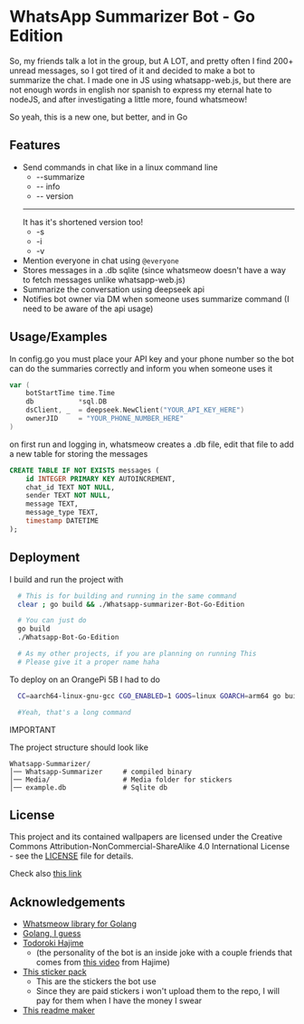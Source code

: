 
# WhatsApp Summarizer Bot - Go Edition

So, my friends talk a lot in the group, but A LOT, and pretty often I find 200+ unread messages, so I got tired of it and decided to make a bot to summarize the chat. I made one in JS using whatsapp-web.js, but there are not enough words in english nor spanish to express my eternal hate to nodeJS, and after investigating a little more, found whatsmeow!

So yeah, this is a new one, but better, and in Go

## Features

- Send commands in chat like in a linux command line
    - --summarize <n>
    - -- info
    - -- version
    ---
    It has it's shortened version too!
    - -s <n>
    - -i
    - -v
- Mention everyone in chat using `@everyone`
- Stores messages in a .db sqlite (since whatsmeow doesn't have a way to fetch messages unlike whatsapp-web.js) 
- Summarize the conversation using deepseek api
- Notifies bot owner via DM when someone uses summarize command (I need to be aware of the api usage)

## Usage/Examples
In config.go you must place your API key and your phone number so the bot can do the summaries correctly and inform you when someone uses it
```go
var (
	botStartTime time.Time
	db           *sql.DB
	dsClient, _  = deepseek.NewClient("YOUR_API_KEY_HERE")
	ownerJID     = "YOUR_PHONE_NUMBER_HERE"
)

```

on first run and logging in, whatsmeow creates a .db file, edit that file to add a new table for storing the messages
```sql
CREATE TABLE IF NOT EXISTS messages (
    id INTEGER PRIMARY KEY AUTOINCREMENT,
    chat_id TEXT NOT NULL,
    sender TEXT NOT NULL,
    message TEXT,
    message_type TEXT,
    timestamp DATETIME
);
```


## Deployment

I build and run the project with

```bash
  # This is for building and running in the same command
  clear ; go build && ./Whatsapp-summarizer-Bot-Go-Edition 

  # You can just do
  go build
  ./Whatsapp-Bot-Go-Edition

  # As my other projects, if you are planning on running This
  # Please give it a proper name haha
```


To deploy on an OrangePi 5B I had to do

```bash
  CC=aarch64-linux-gnu-gcc CGO_ENABLED=1 GOOS=linux GOARCH=arm64 go build -o ./OrangePiDeploy/Whatsapp-Summarizer-Bot .

  #Yeah, that's a long command
```

IMPORTANT

The project structure should look like 
```
Whatsapp-Summarizer/
│── Whatsapp-Summarizer     # compiled binary
│── Media/                  # Media folder for stickers
│── example.db              # Sqlite db
```
## License

This project and its contained wallpapers are licensed under the Creative Commons Attribution-NonCommercial-ShareAlike 4.0 International License - see the [LICENSE](LICENSE) file for details.

Check also [this link](https://creativecommons.org/licenses/by-nc-sa/4.0/)

## Acknowledgements

 - [Whatsmeow library for Golang](https://github.com/tulir/whatsmeow)
 - [Golang, I guess](https://go.dev/)
 - [Todoroki Hajime](https://hololive.hololivepro.com/en/talents/todoroki-hajime/)
    - (the personality of the bot is an inside joke with a couple friends that comes from [this video](https://www.youtube.com/watch?v=DZTXaq23534&list=RDDZTXaq23534&start_radio=1) from Hajime)
- [This sticker pack](https://store.line.me/stickershop/product/29303803/en)
    - This are the stickers the bot use
    - Since they are paid stickers i won't upload them to the repo, I will pay for them when I have the money I swear
- [This readme maker](https://readme.so/es/editor)